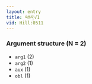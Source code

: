 ```yaml
---
layout: entry
title: འཆད་√1
vid: Hill:0511
---
```

### Argument structure (N = 2)
* `arg1` (2)
* `arg2` (1)
* `aux` (1)
* `obl` (1)
